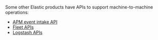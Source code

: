 Some other Elastic products have APIs to support machine-to-machine operations:

* [APM event intake API](/solutions/observability/apps/elastic-apm-events-intake-api.md)
* [Fleet APIs](/reference/fleet/fleet-api-docs.md)
* [Logstash APIs](logstash://reference/monitoring-logstash.md)